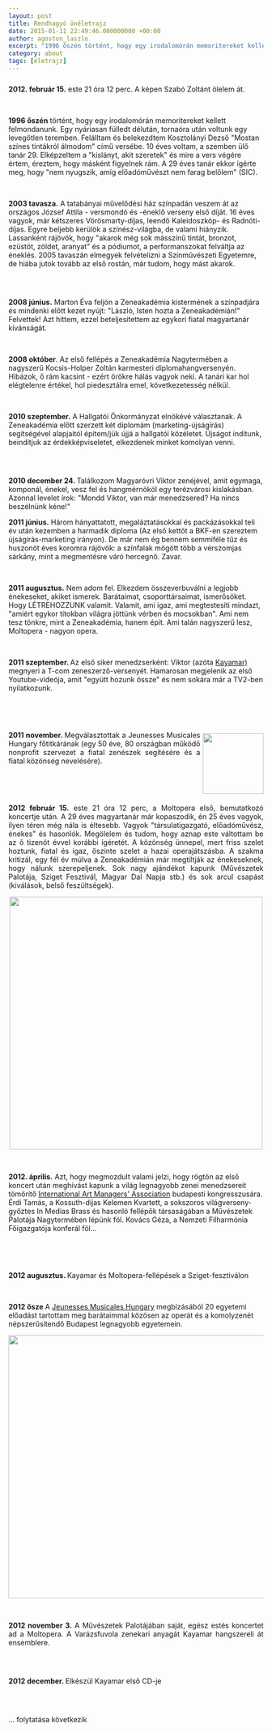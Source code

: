```yaml
---
layout: post
title: Rendhagyó önéletrajz
date: 2015-01-11 22:49:46.000000000 +00:00
author: agoston_laszlo
excerpt: "1996 őszén történt, hogy egy irodalomórán memoritereket kellett felmondanunk. Egy nyáriasan fülledt délután, tornaóra után voltunk egy levegőtlen teremben. Felálltam és belekezdtem Kosztolányi Dezső 'Mostan színes tintákról álmodom' című versébe. 10 éves voltam, a szemben ülő tanár 29. Elképzeltem 'a kislányt, akit szeretek' és mire a vers végére értem, éreztem, hogy másként figyelnek rám. A 29 éves tanár ekkor ígérte meg, hogy 'nem nyugszik, amíg előadóművészt nem farag belőlem'."
category: about
tags: [életrajz]
---
```

<p><a href="http://www.moltopera.hu/tar/SzaboZoltan3.jpg"><img style="margin-bottom: 10px; margin-right: auto; display: block; margin-left: auto;" src="http://www.moltopera.hu/tar/SzaboZoltan3.jpg" alt="" border="0" /></a><strong>2012. február 15.</strong> este 21 óra 12 perc. A képen Szabó Zoltánt ölelem át.</p>
<p><strong> </strong></p>
<p><strong>1996 őszén</strong> történt, hogy egy irodalomórán memoritereket kellett felmondanunk. Egy nyáriasan fülledt délután, tornaóra után voltunk egy levegőtlen teremben. Felálltam és belekezdtem Kosztolányi Dezső "Mostan színes tintákról álmodom" című versébe. 10 éves voltam, a szemben ülő tanár 29. Elképzeltem a "kislányt, akit szeretek" és mire a vers végére értem, éreztem, hogy másként figyelnek rám. A 29 éves tanár ekkor ígérte meg, hogy "nem nyugszik, amíg előadóművészt nem farag belőlem" (SIC).</p>
<p><strong> </strong></p>
<p><strong>2003 tavasza.</strong> A tatabányai művelődési ház színpadán veszem át az országos József Attila - versmondó és -éneklő verseny első díját. 16 éves vagyok, már kétszeres Vörösmarty-díjas, leendő Kaleidoszkóp- és Radnóti-díjas. Egyre beljebb kerülök a színész-világba, de valami hiányzik. Lassanként rájövök, hogy "akarok még sok másszínű tintát, bronzot, ezüstöt, zöldet, aranyat" és a pódiumot, a performanszokat felváltja az éneklés. 2005 tavaszán elmegyek felvételizni a Színművészeti Egyetemre, de hiába jutok tovább az első rostán, már tudom, hogy mást akarok.</p>
<p><img style="display: block; margin-left: auto; margin-right: auto;" src="http://www.moltopera.hu/tar/zak.jpg" alt="" border="0" /></p>
<p><strong> </strong></p>
<p><strong>2008 június.</strong> Marton Éva feljön a Zeneakadémia kistermének a színpadjára és mindenki előtt kezet nyújt: "László, Isten hozta a Zeneakadémián!" Felvettek! Azt hittem, ezzel beteljesítettem az egykori fiatal magyartanár kívánságát.</p>
<p><strong> </strong></p>
<p><strong>2008 október</strong>. Az első fellépés a Zeneakadémia Nagytermében a nagyszerű Kocsis-Holper Zoltán karmesteri diplomahangversenyén. Hibázok, ő rám kacsint - ezért örökre hálás vagyok neki. A tanári kar hol elégtelenre értékel, hol piedesztálra emel, következetesség nélkül.</p>
<p><strong> </strong></p>
<p><strong>2010 szeptember.</strong> A Hallgatói Önkormányzat elnökévé választanak. A Zeneakadémia előtt szerzett két diplomám (marketing-újságírás) segítségével alapjaitól építem/jük újjá a hallgatói közéletet. Újságot indítunk, beindítjuk az érdekképviseletet, elkezdenek minket komolyan venni.</p>
<p><img style="vertical-align: middle; display: block; margin-left: auto; margin-right: auto;" src="http://www.moltopera.hu/tar/figaro.jpg" alt="" border="0" /></p>
<p><strong> </strong></p>
<p><strong>2010 december 24. </strong>Találkozom Magyaróvri Viktor zenéjével, amit egymaga, komponál, énekel, vesz fel és hangmérnököl egy terézvárosi kislakásban. Azonnal levelet írok: "Mondd Viktor, van már menedzsered? Ha nincs beszélnünk kéne!"</p>
<p><object data="http://www.youtube-nocookie.com/v/g4Kj0o8n5YY?version=3&amp;hl=hu_HU" type="application/x-shockwave-flash" width="420" height="315"><param name="movie" value="http://www.youtube-nocookie.com/v/g4Kj0o8n5YY?version=3&amp;hl=hu_HU" /><param name="allowFullScreen" value="true" /><param name="allowscriptaccess" value="always" />
</object></p>
<p><strong>2011 június.</strong> Három hányattatott, megaláztatásokkal és packázásokkal teli év után kezemben a harmadik diploma (Az első kettőt a BKF-en szereztem újságírás-marketing irányon). De már nem ég bennem semmiféle tűz és huszonöt éves koromra rájövök: a színfalak mögött több a vérszomjas sárkány, mint a megmentésre váró hercegnő. Zavar.</p>
<p><strong> </strong></p>
<p><strong>2011 augusztus.</strong> Nem adom fel. Elkezdem összeverbuválni a legjobb énekeseket, akiket ismerek. Barátaimat, csoporttársaimat, ismerősöket. Hogy LÉTREHOZZUNK valamit. Valamit, ami igaz, ami megtestesíti mindazt, "amiért egykor titokban világra jöttünk vérben és mocsokban". Ami nem tesz tönkre, mint a Zeneakadémia, hanem épít. Ami talán nagyszerű lesz, Moltopera - nagyon opera.</p>
<p><strong> </strong></p>
<p><strong>2011 szeptember. </strong>Az első siker menedzserként: Viktor (azóta <a href="http://www.kayamar.hu">Kayamar)</a> megnyeri a T-com zeneszerző-versenyét. Hamarosan megjelenik az első Youtube-videója, amit "együtt hozunk össze" és nem sokára már a TV2-ben nyilatkozunk.</p>
<p style="text-align: justify;"><strong> </strong></p>
<p style="text-align: justify;"><strong> </strong></p>
<p><img style="margin-top: 5px; margin-bottom: 5px; margin-left: 5px; float: right;" src="http://jmh.hu/sites/default/files/jm_logo_h.jpg" alt="" width="120" border="0" /></p>
<p style="text-align: justify;"><strong>2011 november. </strong>Megválasztottak a Jeunesses Musicales Hungary főtitkárának (egy 50 éve, 80 országban működő nonprofit szervezet a fiatal zenészek segítésére és a fiatal közönség nevelésére).</p>
<p style="text-align: justify;"><strong> </strong></p>
<p style="text-align: justify;"><strong> </strong></p>
<p style="text-align: justify;"><strong>2012 február 15.</strong> este 21 óra 12 perc, a Moltopera első, bemutatkozó koncertje után. A 29 éves magyartanár már kopaszodik, én 25 éves vagyok, ilyen téren még nála is éltesebb. Vagyok "társulatigazgató, előadóművész, énekes" és hasonlók. Megölelem és tudom, hogy aznap este váltottam be az ő tizenöt évvel korábbi ígéretét. A közönség ünnepel, mert friss szelet hoztunk, fiatal és igaz, őszinte szelet a hazai operajátszásba. A szakma kritizál, egy fél év múlva a Zeneakadémián már megtiltják az énekeseknek, hogy nálunk szerepeljenek. Sok nagy ajándékot kapunk (Művészetek Palotája, Sziget Fesztivál, Magyar Dal Napja stb.) és sok arcul csapást (kiválások, belső feszültségek).</p>
<p><img style="display: block; margin-left: auto; margin-right: auto;" src="http://moltopera.hu/images/stories/kritika.jpg" alt="" width="500" border="0" /></p>
<p><strong> </strong></p>
<p><strong>2012. április.</strong> Azt, hogy megmozdult valami jelzi, hogy rögtön az első koncert után meghívást kapunk a világ legnagyobb zenei menedzsereit tömörítő <a href="http://www.iamaworld.com/">International Art Managers' Association</a> budapesti kongresszusára. Érdi Tamás, a Kossuth-díjas Kelemen Kvartett, a sokszoros világverseny-győztes In Medias Brass és hasonló fellépők társaságában a Művészetek Palotája Nagytermében lépünk föl. Kovács Géza, a Nemzeti Filharmónia Főigazgatója konferál föl...</p>
<p><object data="http://www.youtube-nocookie.com/v/fZmysCnXoUg?version=3&amp;hl=hu_HU" type="application/x-shockwave-flash" width="560" height="315"><param name="movie" value="http://www.youtube-nocookie.com/v/fZmysCnXoUg?version=3&amp;hl=hu_HU" /><param name="allowFullScreen" value="true" /><param name="allowscriptaccess" value="always" />
</object></p>
<p style="text-align: center;"> </p>
<p style="text-align: justify;"><strong> </strong></p>
<p style="text-align: justify;"><strong>2012 augusztus. </strong>Kayamar és Moltopera-fellépések a Sziget-fesztiválon</p>
<p><object data="http://www.youtube-nocookie.com/v/DU362yE5smk?hl=hu_HU&amp;version=3" type="application/x-shockwave-flash" width="560" height="315"><param name="movie" value="http://www.youtube-nocookie.com/v/DU362yE5smk?hl=hu_HU&amp;version=3" /><param name="allowFullScreen" value="true" /><param name="allowscriptaccess" value="always" />
</object></p>
<p><strong> </strong></p>
<p><strong>2012 ősze </strong>A <a href="http://www.jmh.hu">Jeunesses Musicales Hungary</a> megbízásából 20 egyetemi előadást tartottam meg barátaimmal közösen az operát és a komolyzenét népszerűsítendő Budapest legnagyobb egyetemein.</p>
<p><img style="display: block; margin-left: auto; margin-right: auto;" src="http://www.moltopera.hu/tar/eloadasok.jpg" alt="" width="520" border="0" /></p>
<p style="text-align: justify;"><strong> </strong></p>
<p style="text-align: justify;"><strong>2012 november 3.</strong> A Művészetek Palotájában saját, egész estés koncertet ad a Moltopera. A Varázsfuvola zenekari anyagát Kayamar hangszereli át ensemblere.</p>
<p><img style="display: block; margin-left: auto; margin-right: auto;" src="http://www.moltopera.hu/images/sajtofotokkicsi/Mupa-Varazsfuvola/becssg_images/22_450_300_95.jpg" alt="" border="0" /></p>
<p style="text-align: justify;"> </p>
<p style="text-align: justify;"><strong>2012 december. </strong>Elkészül Kayamar első CD-je</p>
<p><img style="display: block; margin-left: auto; margin-right: auto;" src="http://www.kayamarmusic.com/tar/ViktorCD.jpg" alt="" border="0" /></p>
<p style="text-align: justify;"><strong> </strong></p>
<p style="text-align: justify;">... folytatása következik</p>
